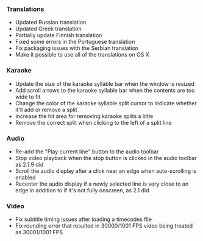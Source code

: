 
### Translations

+ Updated Russian translation
+ Updated Greek translation
+ Partially update Finnish translation
+ Fixed some errors in the Portuguese translation
+ Fix packaging issues with the Serbian translation
+ Make it possible to use all of the translations on OS X

### Karaoke

+ Update the size of the karaoke syllable bar when the window is resized
+ Add scroll arrows to the karaoke syllable bar when the contents are too wide to fit
+ Change the color of the karaoke syllable split cursor to indicate whether it'll add or remove a split
+ Increase the hit area for removing karaoke splits a little
+ Remove the correct split when clicking to the left of a split line

### Audio

+ Re-add the "Play current line" button to the audio toolbar
+ Stop video playback when the stop button is clicked in the audio toolbar as 2.1.9 did
+ Scroll the audio display after a click near an edge when auto-scrolling is enabled
+ Recenter the audio display if a newly selected line is very close to an edge in addition to if it's not fully onscreen, as 2.1 did

### Video

+ Fix subtitle timing issues after loading a timecodes file
+ Fix rounding error that resulted in 30000/1001 FPS video being treated as 30001/1001 FPS
